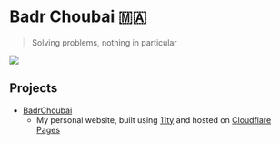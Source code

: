 # Badr Choubai 🇲🇦

> Solving problems, nothing in particular

[![](https://badgers.space/badge/uses/Framework%20Laptop%2013/orange)](https://frame.work/)

## Projects

- [BadrChoubai](https://github.com/BadrChoubai/BadrChoubai)
  - My personal website, built using [11ty](https://11ty.dev) and hosted on [Cloudflare Pages](https://pages.cloudflare.com/)
